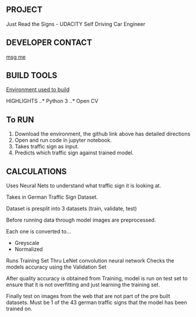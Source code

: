 PROJECT
---
Just Read the Signs - UDACITY Self Driving Car Engineer


DEVELOPER CONTACT
---
[msg me](https://www.linkedin.com/in/tylercschneider "Linkedin")


BUILD TOOLS
---
[Environment used to build](https://github.com/udacity/CarND-Term1-Starter-Kit.git)

HIGHLIGHTS
..* Python 3
..* Open CV


To RUN
---
1. Download the environment, the github link above has detailed directions
2. Open and run code in jupyter notebook.
3. Takes traffic sign as input.
4. Predicts which traffic sign against trained model.

CALCULATIONS
---
Uses Neural Nets to understand what traffic sign it is looking at.

Takes in German Traffic Sign Dataset.

Dataset is presplit into 3 datasets (train, validate, test)

Before running data through model images are preprocessed.

Each one is converted to...
 - Greyscale
 - Normalized

Runs Training Set Thru LeNet convolution neural network
Checks the models accuracy using the Validation Set

After quality accuracy is obtained from Training, model is run on test set to ensure that it is not overfitting and just learning the training set.


Finally test on images from the web that are not part of the pre built datasets. Must be 1 of the 43 german traffic signs that the model has been trained on. 










